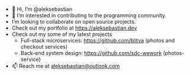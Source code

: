 - 👋 Hi, I’m @aleksebastian
- 👀 I’m interested in contributing to the programming community.
- I’m looking to collaborate on open source projects.
- Check out my portfolio at https://aleksebastian.dev
- Check out my some of my latest projects
  - Full-stack microservices: https://github.com/blitva (photos and checkout services)
  - Back-end system design: https://github.com/sdc-wework (photos-service)
- 📫 Reach me at aleksebastian@outlook.com

<!---
aleksebastian/aleksebastian is a ✨ special ✨ repository because its `README.md` (this file) appears on your GitHub profile.
You can click the Preview link to take a look at your changes.
--->
